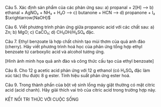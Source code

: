 Câu 5. Xác định sản phẩm của các phản ứng sau:
a) propanal + 2[H] ⟶
b) ethanal + AgNO₃ + NH₃ + H₂O ⟶
c) butanone + HCN ⟶
d) propanone + I₂ $\xrightarrow{NaOH}$

Câu 6. Viết phương trình phản ứng giữa propanoic acid với các chất sau:
a) Zn;                b) MgO;
c) CaCO₃;           d) CH₃OH/H₂SO₄ đặc.

Câu 7. Ethyl benzoate là hợp chất chính tạo mùi thơm của quả anh đào (cherry). Hãy viết phương trình hoá học của phản ứng tổng hợp ethyl benzoate từ carboxylic acid và alcohol tương ứng.

[Hình ảnh minh họa quả anh đào và công thức cấu tạo của ethyl benzoate]

Câu 8. Cho 12 g acetic acid phản ứng với 12 g ethanol (có H₂SO₄ đặc làm xúc tác) thu được 8 g ester. Tính hiệu suất phản ứng ester hoá.

Câu 9. Trong thành phần của bột vệ sinh lồng máy giặt thường có mặt citric acid (acid chanh). Hãy giải thích vai trò của citric acid trong trường hợp này.

KẾT NỐI TRI THỨC VỚI CUỘC SỐNG
